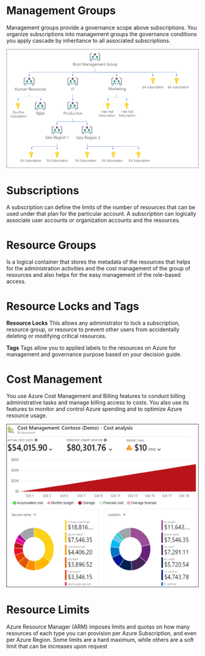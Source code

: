 # Management Groups
Management groups provide a governance scope above subscriptions. You organize subscriptions into management groups the governance conditions you apply cascade by inheritance to all associated subscriptions.

<p align=center>
<img src="../assets/tree.png" alt="Management Groups" title="Management Groups"> </p>

# Subscriptions
A subscription can define the limits of the number of resources that can be used under that plan for the particular account. A subscription can logically associate user accounts or organization accounts and the resources.

# Resource Groups
Is a logical container that stores the metadata of the resources that helps for the administration activities and the cost management of the group of resources and also helps for the easy management of the role-based access.

# Resource Locks and Tags

**Resource Locks**
This allows any administrator to lock a subscription, resource group, or resource to prevent other users from accidentally deleting or modifying critical resources.

**Tags**
Tags allow you to applied labels to the resources on Azure for management and governance purpose based on your decision guide.

# Cost Management

You use Azure Cost Management and Billing features to conduct billing administrative tasks and manage billing access to costs. You also use its features to monitor and control Azure spending and to optimize Azure resource usage.

<p align=center>
<img src="../assets/cost-management.png" alt="Azure Cost Management" title="Azure Cost Management"> </p>

# Resource Limits

<stromg>Azure Resource Manager (ARM)</stromg> imposes limits and quotas on how many resources of each type you can provision per Azure Subscription, and even per Azure Region. Some limits are a hard maximum, while others are a soft limit that can be increases upon request